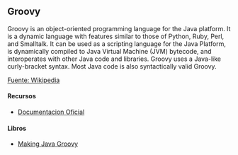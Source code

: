 ## Groovy

Groovy is an object-oriented programming language for the Java platform. It is a dynamic language with features similar to those of Python, Ruby, Perl, and Smalltalk. It can be used as a scripting language for the Java Platform, is dynamically compiled to Java Virtual Machine (JVM) bytecode, and interoperates with other Java code and libraries. Groovy uses a Java-like curly-bracket syntax. Most Java code is also syntactically valid Groovy.

[Fuente: Wikipedia](http://en.wikipedia.org/wiki/Groovy_%28programming_language%29)


#### Recursos
* [Documentacion Oficial](http://groovy.codehaus.org/Documentation)

#### Libros
* [Making Java Groovy](http://www.amazon.com/Making-Java-Groovy-Ken-Kousen/dp/1935182943/ref=sr_1_3?ie=UTF8&qid=1397150774&sr=8-3)
